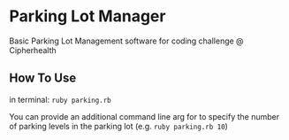 # Parking Lot Manager

Basic Parking Lot Management software for coding challenge @ Cipherhealth

## How To Use

in terminal:
`ruby parking.rb`

You can provide an additional command line arg for to specify the number of parking levels in the parking lot (e.g. `ruby parking.rb 10`)
